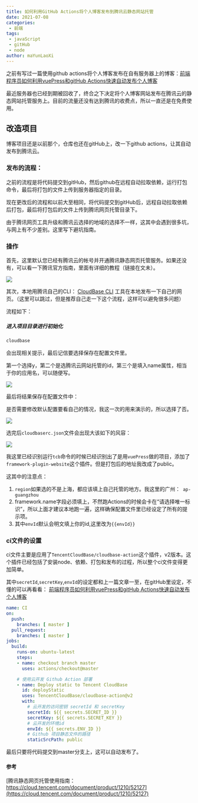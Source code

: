 ```yaml
---
title: 如何利用GitHub Actions将个人博客发布到腾讯云静态网站托管
date: 2021-07-08
categories:
 - 前端
tags:
 - javaScript
 - gitHub
 - node
author: maYunLaoXi
---
```


之前有写过一篇使用github actions将个人博客发布在自有服务器上的博客：[前端程序员如何利用vuePress和gitHub Actions快速自动发布个人博客](http://www.yingyinbi.com/frontEnd/js/how-i-release-blog-width-github-actions.html#vuepress)

最近服务器也已经到期被回收了，终合之下决定将个人博客网站发布在腾讯云的静态网站托管服务上。目前的流量还没有达到腾讯的收费点，所以一直还是在免费使用。

## 改造项目

博客项目还是以前那个，仓库也还在gitHub上，改一下github actions，让其自动发布到腾讯云。

### 发布的流程：

之前的流程是将代码提交到gitHub，然后github在远程自动拉取依赖，运行打包命令，最后将打包的文件上传到服务器指定的目录。

现在更改后的流程和以前大至相同，将代码提交到gitHub后，远程自动拉取依赖后打包，最后将打包后的文件上传到腾讯网页托管目录下。

由于腾讯网页工具升级和腾讯云选择的地域的选择不一样，这其中会遇到很多坑，与网上有不少差别。这里写下避坑指南。

### 操作

首先，这里默认您已经有腾讯云的帐号并开通腾讯静态网页托管服务。如果还没有，可以看一下腾讯官方指南，里面有详细的教程（链接在文未）。

![](https://gitee.com/maYunLaoXi/image/raw/master/blog/2021/%E6%88%AA%E5%B1%8F2021-07-08%20%E4%B8%8B%E5%8D%883.50.14.png)

其次，本地用腾讯自己的CLI： [CloudBase CLI](https://docs.cloudbase.net/cli-v1/install.html) 工具在本地发布一下自己的网页。（这里可以跳过，但是推荐自己走一下这个流程，这样可以避免很多问题）

流程如下：

##### 进入项目目录进行初始化

```bash
cloudbase
```
会出现相关提示，最后记信要选择保存在配置文件里。

第一个选择y，第二个是选腾讯云网站托管的id，第三个是填入name属性，相当于你的应用名，可以随便写。

![](https://gitee.com/maYunLaoXi/image/raw/master/blog/2021/WeChat59cf98df325592969aeef3595af25162.png)

最后将结果保存在配置文件中：

是否需要修改默认配置要看自己的情况，我这一次的用来演示的，所以选择了否。

![](https://gitee.com/maYunLaoXi/image/raw/master/blog/2021/WeChat66b394b6d0a6fcc9844df0216716be5d.png)

选完后`cloudbaserc.json`文件会出现大该如下的风容：

![](https://gitee.com/maYunLaoXi/image/raw/master/blog/2021/%E6%88%AA%E5%B1%8F2021-07-08%20%E4%B8%8B%E5%8D%884.10.04.png)

我这里已经识别运行`tcb`命令的时候已经识别出了是用`vuePress`做的项目，添加了`framework-plugin-website`这个插件。但是打包后的地址我改成了public。

这其中的注意点： 

1. `region`如果选的不是上海，都应该填上自己托管的地方。我这里的广州：` ap-guangzhou`
2. framework.name字段必须填上，不然跑Actions的时候会卡在“请选择唯一标识”，所以上面才建议本地跑一遍，这样确保配置文件里已经设定了所有的提示项。
3. 其中`envId`默认会明文填上你的id,这里改为`{{envId}}`

### ci文件的设置

ci文件主要是应用了`TencentCloudBase/cloudbase-action`这个插件，v2版本。这个插件已经包括了安装node、依赖、打包和发布的过程，所以整个ci文件变得更加简单。

其中`secretId`,`secretKey`,`envId`的设定都和上一篇文章一至，在gitHub里设定，不懂的可以再看看： [前端程序员如何利用vuePress和gitHub Actions快速自动发布个人博客](http://www.yingyinbi.com/frontEnd/js/how-i-release-blog-width-github-actions.html#vuepress)

```yml
name: CI
on:
  push:
    branches: [ master ]
  pull_request:
    branches: [ master ]
jobs:
  build:
    runs-on: ubuntu-latest
    steps:
    - name: checkout branch master
      uses: actions/checkout@master

    # 使用云开发 Github Action 部署
    - name: Deploy static to Tencent CloudBase
      id: deployStatic
      uses: TencentCloudBase/cloudbase-action@v2
      with:
        # 云开发的访问密钥 secretId 和 secretKey
        secretId: ${{ secrets.SECRET_ID }}
        secretKey: ${{ secrets.SECRET_KEY }}
        # 云开发的环境id
        envId: ${{ secrets.ENV_ID }}
        # Github 项目静态文件的路径
        staticSrcPath: public

```



最后只要将代码提交到master分支上，这可以自动发布了。



#### 参考

[腾讯静态网页托管使用指南： https://cloud.tencent.com/document/product/1210/52127](https://cloud.tencent.com/document/product/1210/52127)

